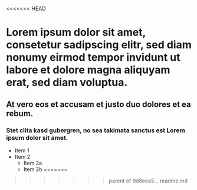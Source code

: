 <<<<<<< HEAD
# Lorem ipsum dolor sit amet, consetetur sadipscing elitr, sed diam nonumy eirmod tempor invidunt ut labore et dolore magna aliquyam erat, sed diam voluptua.

## At vero eos et accusam et justo duo dolores et ea rebum.

### Stet clita kasd gubergren, no sea takimata sanctus est Lorem ipsum dolor sit amet.

* Item 1
* Item 2
  * Item 2a
  * Item 2b
=======
>>>>>>> parent of 9d8eea5... readme.md
